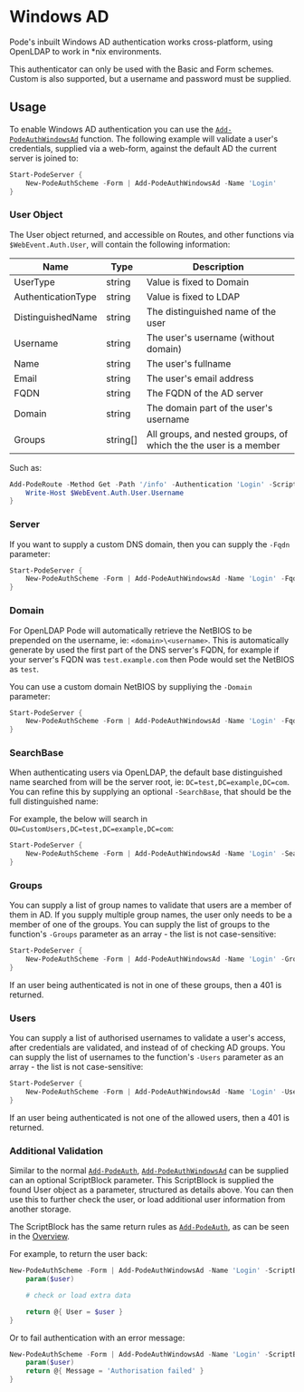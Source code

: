 # Windows AD

Pode's inbuilt Windows AD authentication works cross-platform, using OpenLDAP to work in *nix environments.

This authenticator can only be used with the Basic and Form schemes. Custom is also supported, but a username and password must be supplied.

## Usage

To enable Windows AD authentication you can use the [`Add-PodeAuthWindowsAd`](../../../../Functions/Authentication/Add-PodeAuthWindowsAd) function. The following example will validate a user's credentials, supplied via a web-form, against the default AD the current server is joined to:

```powershell
Start-PodeServer {
    New-PodeAuthScheme -Form | Add-PodeAuthWindowsAd -Name 'Login'
}
```

### User Object

The User object returned, and accessible on Routes, and other functions via `$WebEvent.Auth.User`, will contain the following information:

| Name | Type | Description |
| ---- | ---- | ----------- |
| UserType | string | Value is fixed to Domain |
| AuthenticationType | string | Value is fixed to LDAP |
| DistinguishedName | string | The distinguished name of the user |
| Username | string | The user's username (without domain) |
| Name | string | The user's fullname |
| Email | string | The user's email address |
| FQDN | string | The FQDN of the AD server |
| Domain | string | The domain part of the user's username |
| Groups | string[] | All groups, and nested groups, of which the the user is a member |

Such as:

```powershell
Add-PodeRoute -Method Get -Path '/info' -Authentication 'Login' -ScriptBlock {
    Write-Host $WebEvent.Auth.User.Username
}
```

### Server

If you want to supply a custom DNS domain, then you can supply the `-Fqdn` parameter:

```powershell
Start-PodeServer {
    New-PodeAuthScheme -Form | Add-PodeAuthWindowsAd -Name 'Login' -Fqdn 'test.example.com'
}
```

### Domain

For OpenLDAP Pode will automatically retrieve the NetBIOS to be prepended on the username, ie: `<domain>\<username>`. This is automatically generate by used the first part of the DNS server's FQDN, for example if your server's FQDN was `test.example.com` then Pode would set the NetBIOS as `test`.

You can use a custom domain NetBIOS by suppliying the `-Domain` parameter:

```powershell
Start-PodeServer {
    New-PodeAuthScheme -Form | Add-PodeAuthWindowsAd -Name 'Login' -Fqdn 'test.example.com' -Domain 'testdomain'
}
```

### SearchBase

When authenticating users via OpenLDAP, the default base distinguished name searched from will be the server root, ie: `DC=test,DC=example,DC=com`. You can refine this by supplying an optional `-SearchBase`, that should be the full distinguished name:

For example, the below will search in `OU=CustomUsers,DC=test,DC=example,DC=com`:

```powershell
Start-PodeServer {
    New-PodeAuthScheme -Form | Add-PodeAuthWindowsAd -Name 'Login' -SearchBase 'OU=CustomUsers,DC=test,DC=example,DC=com'
}
```

### Groups

You can supply a list of group names to validate that users are a member of them in AD. If you supply multiple group names, the user only needs to be a member of one of the groups. You can supply the list of groups to the function's `-Groups` parameter as an array - the list is not case-sensitive:

```powershell
Start-PodeServer {
    New-PodeAuthScheme -Form | Add-PodeAuthWindowsAd -Name 'Login' -Groups @('admins', 'devops')
}
```

If an user being authenticated is not in one of these groups, then a 401 is returned.

### Users

You can supply a list of authorised usernames to validate a user's access, after credentials are validated, and instead of of checking AD groups. You can supply the list of usernames to the function's `-Users` parameter as an array - the list is not case-sensitive:

```powershell
Start-PodeServer {
    New-PodeAuthScheme -Form | Add-PodeAuthWindowsAd -Name 'Login' -Users @('jsnow', 'rsanchez')
}
```

If an user being authenticated is not one of the allowed users, then a 401 is returned.

### Additional Validation

Similar to the normal [`Add-PodeAuth`](../../../../Functions/Authentication/Add-PodeAuth), [`Add-PodeAuthWindowsAd`](../../../../Functions/Authentication/Add-PodeAuthWindowsAd) can be supplied can an optional ScriptBlock parameter. This ScriptBlock is supplied the found User object as a parameter, structured as details above. You can then use this to further check the user, or load additional user information from another storage.

The ScriptBlock has the same return rules as [`Add-PodeAuth`](../../../../Functions/Authentication/Add-PodeAuth), as can be seen in the [Overview](../../Overview).

For example, to return the user back:

```powershell
New-PodeAuthScheme -Form | Add-PodeAuthWindowsAd -Name 'Login' -ScriptBlock {
    param($user)

    # check or load extra data

    return @{ User = $user }
}
```

Or to fail authentication with an error message:

```powershell
New-PodeAuthScheme -Form | Add-PodeAuthWindowsAd -Name 'Login' -ScriptBlock {
    param($user)
    return @{ Message = 'Authorisation failed' }
}
```
